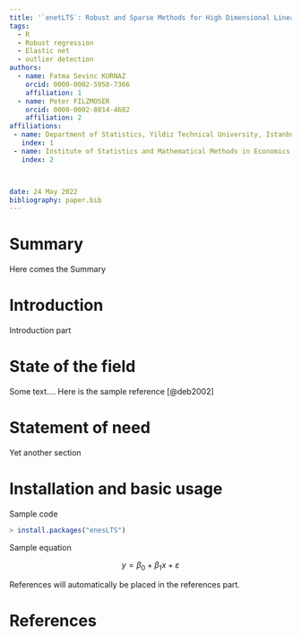 ```yaml
---
title: '`enetLTS`: Robust and Sparse Methods for High Dimensional Linear and binary and Multinomial Regression'
tags:
  - R
  - Robust regression
  - Elastic net
  - outlier detection
authors:
  - name: Fatma Sevinc KURNAZ
    orcid: 0000-0002-5958-7366 
    affiliation: 1
  - name: Peter FILZMOSER
    orcid: 0000-0002-8014-4682
    affiliation: 2
affiliations:
 - name: Department of Statistics, Yildiz Technical University, Istanbul, Turkey
   index: 1
 - name: Institute of Statistics and Mathematical Methods in Economics, TU Wien, Vienna, Austria
   index: 2



date: 24 May 2022
bibliography: paper.bib
---
```


# Summary

Here comes the Summary

# Introduction

Introduction part

# State of the field

Some text.... 
Here is the sample reference [@deb2002]


# Statement of need 

Yet another section


# Installation and basic usage

Sample code 

```R
> install.packages("enesLTS")
```

Sample equation 

$$
y = \beta_0 + \beta_1 x + \varepsilon
$$

References will automatically be placed in the references part. 

# References
